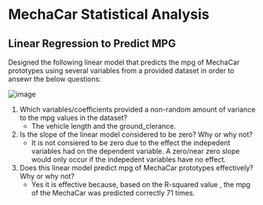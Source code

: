 # MechaCar Statistical Analysis
## Linear Regression to Predict MPG
Designed the following linear model that predicts the mpg of MechaCar prototypes using several variables from a provided dataset in order to ansewr the below questions:

![image](https://user-images.githubusercontent.com/5934390/123318814-a1b8f680-d4fd-11eb-897d-e15158103285.png)

1. Which variables/coefficients provided a non-random amount of variance to the mpg values in the dataset?
   - The vehicle length and the ground_clerance.
2. Is the slope of the linear model considered to be zero? Why or why not?
   - It is not consiered to be zero due to the effect the indepedent variables had on the dependent variable. A zero/near zero slope would only occur if the indepedent        variables have no effect.
3. Does this linear model predict mpg of MechaCar prototypes effectively? Why or why not?
   - Yes it is effective because, based on the R-squared value , the mpg of the MechaCar was predicted correctly 71 times.

